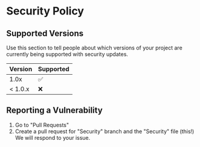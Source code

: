 # Security Policy

## Supported Versions

Use this section to tell people about which versions of your project are
currently being supported with security updates.

| Version | Supported          |
| ------- | ------------------ |
| 1.0x    | :white_check_mark: |
| < 1.0.x | :x:                |

## Reporting a Vulnerability

1. Go to "Pull Requests"
2. Create a pull request for "Security" branch and the "Security" file (this!)
We will respond to your issue.
